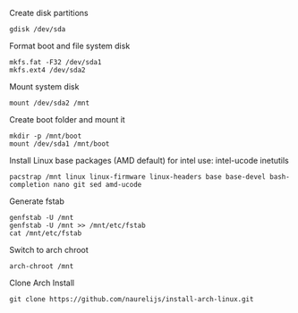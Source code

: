 Create disk partitions
```
gdisk /dev/sda
```

Format boot and file system disk
```
mkfs.fat -F32 /dev/sda1
mkfs.ext4 /dev/sda2
```

Mount system disk
```
mount /dev/sda2 /mnt
```

Create boot folder and mount it
```
mkdir -p /mnt/boot
mount /dev/sda1 /mnt/boot
```

Install Linux base packages (AMD default) for intel use: intel-ucode inetutils
```
pacstrap /mnt linux linux-firmware linux-headers base base-devel bash-completion nano git sed amd-ucode
```

Generate fstab
```
genfstab -U /mnt
genfstab -U /mnt >> /mnt/etc/fstab
cat /mnt/etc/fstab
```

Switch to arch chroot
```
arch-chroot /mnt
```

Clone Arch Install
```
git clone https://github.com/naurelijs/install-arch-linux.git
```
